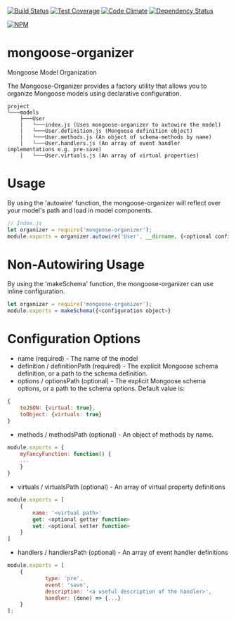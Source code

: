 [![Build Status](https://travis-ci.org/atsid/mongoose-organizer.svg?branch=master)](https://travis-ci.org/atsid/mongoose-organizer)
[![Test Coverage](https://codeclimate.com/github/atsid/mongoose-organizer/badges/coverage.svg)](https://codeclimate.com/github/atsid/mongoose-organizer)
[![Code Climate](https://codeclimate.com/github/atsid/mongoose-organizer/badges/gpa.svg)](https://codeclimate.com/github/atsid/mongoose-organizer)
[![Dependency Status](https://david-dm.org/atsid/mongoose-organizer.svg)](https://david-dm.org/atsid/mongoose-organizer)

[![NPM](https://nodei.co/npm/mongoose-organizer.png)](https://nodei.co/npm/mongoose-organizer/)

# mongoose-organizer
Mongoose Model Organization

The Mongoose-Organizer provides a factory utility that allows you to organize Mongoose models using declarative configuration.

```
project
└───models
    ├───User
    |   └───index.js (Uses mongoose-organizer to autowire the model)
    |   └───User.definition.js (Mongoose definition object)
    |   └───User.methods.js (An object of schema-methods by name)
    |   └───User.handlers.js (An array of event handler implementations e.g. pre-save)
    |   └───User.virtuals.js (An array of virtual properties)
```

# Usage
By using the 'autowire' function, the mongoose-organizer will reflect over your model's path and load in model components.
```js
// Index.js
let organizer = require('mongoose-organizer');
module.exports = organizer.autowire('User', __dirname, {<optional configuration overrides>});
```

# Non-Autowiring Usage
By using the 'makeSchema' function, the mongoose-organizer can use inline configuration.
```js
let organizer = require('mongoose-organizer');
module.exports = makeSchema({<configuration object>}
```

# Configuration Options
* name (required) - The name of the model
* definition / definitionPath (required) - The explicit Mongoose schema definition, or a path to the schema definition.
* options / optionsPath (optional) - The explicit Mongoose schema options, or a path to the schema options. Default value is:

```js
{ 
    toJSON: {virtual: true},
    toObject: {virtuals: true}
}
```

* methods / methodsPath (optional) - An object of methods by name. 
```js
module.exports = {
    myFancyFunction: function() {
    ...
    }
}
```

* virtuals / virtualsPath (optional) - An array of virtual property definitions
```js
module.exports = [
    {
        name: '<virtual path>'
        get: <optional getter function>
        set: <optional setter function>
    }
]
```

* handlers / handlersPath (optional) - An array of event handler definitions
```js
module.exports = [
    {
            type: 'pre',
            event: 'save',
            description: '<a useful description of the handler>',
            handler: (done) => {...}
    }
];
```
